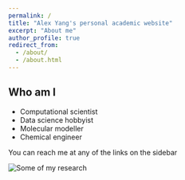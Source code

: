 ```yaml
---
permalink: /
title: "Alex Yang's personal academic website"
excerpt: "About me"
author_profile: true
redirect_from: 
  - /about/
  - /about.html
---
```



Who am I
-------
* Computational scientist
* Data science hobbyist
* Molecular modeller
* Chemical engineer

You can reach me at any of the links on the sidebar

![Some of my research][bilayer]

[bilayer]: /images/bilayer.tga
